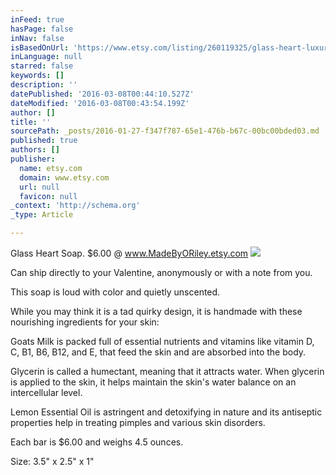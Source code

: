 ```yaml
---
inFeed: true
hasPage: false
inNav: false
isBasedOnUrl: 'https://www.etsy.com/listing/260119325/glass-heart-luxury-handmade-soap-with?ref=shop_home_active_7'
inLanguage: null
starred: false
keywords: []
description: ''
datePublished: '2016-03-08T00:44:10.527Z'
dateModified: '2016-03-08T00:43:54.199Z'
author: []
title: ''
sourcePath: _posts/2016-01-27-f347f787-65e1-476b-b67c-00bc00bded03.md
published: true
authors: []
publisher:
  name: etsy.com
  domain: www.etsy.com
  url: null
  favicon: null
_context: 'http://schema.org'
_type: Article

---
```

Glass Heart Soap.    $6.00 @ www.MadeByORiley.etsy.com
![](https://img1.etsystatic.com/132/0/11348819/il_570xN.887050703_o407.jpg)

Can ship directly to your Valentine, anonymously or with a note from you.

This soap is loud with color and quietly unscented.

While you may think it is a tad quirky design, it is handmade with these nourishing ingredients for your skin:

Goats Milk is packed full of essential nutrients and vitamins like vitamin D, C, B1, B6, B12, and E, that feed the skin and are absorbed into the body.

Glycerin is called a humectant, meaning that it attracts water. When glycerin is applied to the skin, it helps maintain the skin's water balance on an intercellular level.

Lemon Essential Oil is astringent and detoxifying in nature and its antiseptic properties help in treating pimples and various skin disorders.

Each bar is $6.00 and weighs 4.5 ounces.

Size: 3.5" x 2.5" x 1"